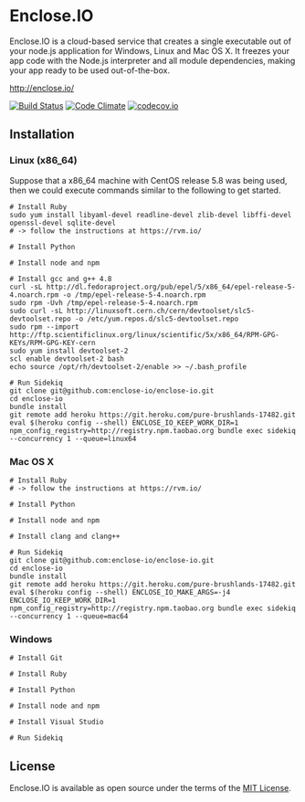 # Enclose.IO

Enclose.IO 
is a cloud-based service that creates a single executable out of your node.js application
for Windows, Linux and Mac OS X. It freezes your app code with the Node.js interpreter and all module dependencies,
making your app ready to be used out-of-the-box.

http://enclose.io/

[![Build Status](https://travis-ci.org/enclose-io/enclose-io.svg)](https://travis-ci.org/enclose-io/enclose-io)
[![Code Climate](https://codeclimate.com/github/enclose-io/enclose-io/badges/gpa.svg)](https://codeclimate.com/github/enclose-io/enclose-io)
[![codecov.io](https://codecov.io/github/enclose-io/enclose-io/coverage.svg?branch=master)](https://codecov.io/github/enclose-io/enclose-io?branch=master)

## Installation

### Linux (x86_64)

Suppose that a x86_64 machine with CentOS release 5.8 was being used,
then we could execute commands similar to the following to get started.

    # Install Ruby
    sudo yum install libyaml-devel readline-devel zlib-devel libffi-devel openssl-devel sqlite-devel
    # -> follow the instructions at https://rvm.io/
    
    # Install Python
    
    # Install node and npm
    
    # Install gcc and g++ 4.8
    curl -sL http://dl.fedoraproject.org/pub/epel/5/x86_64/epel-release-5-4.noarch.rpm -o /tmp/epel-release-5-4.noarch.rpm
    sudo rpm -Uvh /tmp/epel-release-5-4.noarch.rpm
    sudo curl -sL http://linuxsoft.cern.ch/cern/devtoolset/slc5-devtoolset.repo -o /etc/yum.repos.d/slc5-devtoolset.repo
    sudo rpm --import http://ftp.scientificlinux.org/linux/scientific/5x/x86_64/RPM-GPG-KEYs/RPM-GPG-KEY-cern
    sudo yum install devtoolset-2
    scl enable devtoolset-2 bash
    echo source /opt/rh/devtoolset-2/enable >> ~/.bash_profile

    # Run Sidekiq
    git clone git@github.com:enclose-io/enclose-io.git
    cd enclose-io
    bundle install
    git remote add heroku https://git.heroku.com/pure-brushlands-17482.git
    eval $(heroku config --shell) ENCLOSE_IO_KEEP_WORK_DIR=1 npm_config_registry=http://registry.npm.taobao.org bundle exec sidekiq --concurrency 1 --queue=linux64

### Mac OS X

    # Install Ruby
    # -> follow the instructions at https://rvm.io/

    # Install Python
    
    # Install node and npm
    
    # Install clang and clang++

    # Run Sidekiq
    git clone git@github.com:enclose-io/enclose-io.git
    cd enclose-io
    bundle install
    git remote add heroku https://git.heroku.com/pure-brushlands-17482.git
    eval $(heroku config --shell) ENCLOSE_IO_MAKE_ARGS=-j4 ENCLOSE_IO_KEEP_WORK_DIR=1 npm_config_registry=http://registry.npm.taobao.org bundle exec sidekiq --concurrency 1 --queue=mac64

### Windows

    # Install Git

    # Install Ruby

    # Install Python
    
    # Install node and npm
    
    # Install Visual Studio    
    
    # Run Sidekiq
    
## License

Enclose.IO is available as open source under the terms of the [MIT License](http://opensource.org/licenses/MIT).

